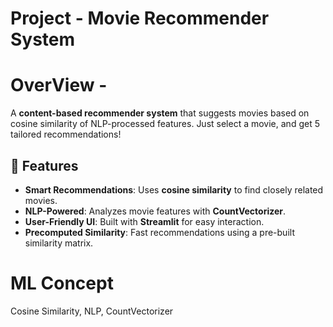 # Project - Movie Recommender System

# OverView -
A **content-based recommender system** that suggests movies based on cosine similarity of NLP-processed features. Just select a movie, and get 5 tailored recommendations! 

## 🚀 Features  
- **Smart Recommendations**: Uses **cosine similarity** to find closely related movies.  
- **NLP-Powered**: Analyzes movie features with **CountVectorizer**.  
- **User-Friendly UI**: Built with **Streamlit** for easy interaction.  
- **Precomputed Similarity**: Fast recommendations using a pre-built similarity matrix. 

# ML Concept
Cosine Similarity, NLP, CountVectorizer



